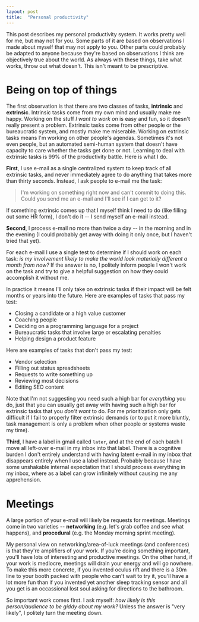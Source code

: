 ```yaml
---
layout: post
title:  "Personal productivity"
---
```


This post describes my personal productivity system. It works pretty
well for me, but may not for you. Some parts of it are based on
observations I made about myself that may not apply to you. Other
parts could probably be adapted to anyone because they're based on
observations I think are objectively true about the world. As always
with these things, take what works, throw out what doesn't. This isn't
meant to be prescriptive.

# Being on top of things

The first observation is that there are two classes of tasks,
__intrinsic__ and __extrinsic__. Intrinsic tasks come from my own mind
and usually make me happy. Working on the stuff _I want to work on_ is
easy and fun, so it doesn't really present a problem. Extrinsic tasks
come from other people or the bureaucratic system, and mostly make me
miserable. Working on extrinsic tasks means I'm working on other
people's agendas. Sometimes it's not even people, but an automated
semi-human system that doesn't have capacity to care whether the tasks
get done or not. Learning to deal with extrinsic tasks is 99% of the
productivity battle. Here is what I do.

__First__, I use e-mail as a single centralized system to keep track
of all extrinsic tasks, and never immediately agree to do anything
that takes more than thirty seconds. Instead, I ask people to e-mail
me the task:

> I'm working on something right now and can't commit to doing
  this. Could you send me an e-mail and I'll see if I can get to it?

If something extrinsic comes up that I myself think I need to do (like
filling out some HR form), I don't do it -- I send myself an e-mail
instead.

__Second__, I process e-mail no more than twice a day -- in the
morning and in the evening (I could probably get away with doing it
only once, but I haven't tried that yet).

For each e-mail I use a single test to determine if I should work on
each task: _is my involvement likely to make the world look materially
different a month from now?_ If the answer is no, I politely inform
people I won't work on the task and try to give a helpful suggestion
on how they could accomplish it without me.

In practice it means I'll only take on extrinsic tasks if their impact
will be felt months or years into the future. Here are examples of
tasks that pass my test:

- Closing a candidate or a high value customer
- Coaching people
- Deciding on a programming language for a project
- Bureaucratic tasks that involve large or escalating penalties
- Helping design a product feature

Here are examples of tasks that don't pass my test:

- Vendor selection
- Filling out status spreadsheets
- Requests to write something up
- Reviewing most decisions
- Editing SEO content

Note that I'm not suggesting you need such a high bar for _everything_
you do, just that you can usually get away with having such a high bar
for extrinsic tasks that you _don't want_ to do. For me prioritization
only gets difficult if I fail to properly filter extrinsic demands (or
to put it more bluntly, task management is only a problem when other
people or systems waste my time).

__Third__, I have a label in gmail called `later`, and at the end of
each batch I move all left-over e-mail in my inbox into that
label. There is a cognitive burden I don't entirely understand with
having latent e-mail in my inbox that disappears entirely when I use a
label instead. Probably because I have some unshakable internal
expectation that I should process everything in my inbox, where as a
label can grow infinitely without causing me any apprehension.

# Meetings

A large portion of your e-mail will likely be requests for
meetings. Meetings come in two varieties -- __networking__ (e.g. let's
grab coffee and see what happens), and __procedural__ (e.g. the Monday
morning sprint meeting).

My personal view on networking/area-of-luck meetings (and conferences)
is that they're amplifiers of your work. If you're doing something
important, you'll have lots of interesting and productive meetings. On
the other hand, if your work is mediocre, meetings will drain your
energy and will go nowhere. To make this more concrete, if you
invented oculus rift and there is a 30m line to your booth packed with
people who can't wait to try it, you'll have a lot more fun than if
you invented yet another sleep tracking sensor and all you get is an
occassional lost soul asking for directions to the bathroom.

So important work comes first. I ask myself: _how likely is this
person/audience to be giddy about my work?_ Unless the answer is "very
likely", I politely turn the meeting down.

